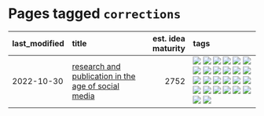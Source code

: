 # Pages tagged `corrections`

|last_modified|title|est. idea maturity|tags
|:---|:---|---:|:---|
|2022-10-30|[research and publication in the age of social media](../research-and-social.md)|2752|[![](https://img.shields.io/badge/tag-arxiv-6edb5)](../tags/arxiv.md) [![](https://img.shields.io/badge/tag-citation-f1c85)](../tags/citation.md) [![](https://img.shields.io/badge/tag-corrections-2229ca)](../tags/corrections.md) [![](https://img.shields.io/badge/tag-credit-3b815)](../tags/credit.md) [![](https://img.shields.io/badge/tag-curation-3b18a)](../tags/curation.md) [![](https://img.shields.io/badge/tag-discoverability-957448)](../tags/discoverability.md) [![](https://img.shields.io/badge/tag-discussion-3a9a4f)](../tags/discussion.md) [![](https://img.shields.io/badge/tag-feed-936135)](../tags/feed.md) [![](https://img.shields.io/badge/tag-git-deeba9)](../tags/git.md) [![](https://img.shields.io/badge/tag-github-c456a9)](../tags/github.md) [![](https://img.shields.io/badge/tag-historyofscience-d7de4b)](../tags/historyofscience.md) [![](https://img.shields.io/badge/tag-mastodon-e54ba1)](../tags/mastodon.md) [![](https://img.shields.io/badge/tag-openreview-426a5f)](../tags/openreview.md) [![](https://img.shields.io/badge/tag-paperswithcode-e3b2c7)](../tags/paperswithcode.md) [![](https://img.shields.io/badge/tag-platform-dafbc7)](../tags/platform.md) [![](https://img.shields.io/badge/tag-publication-5d9a82)](../tags/publication.md) [![](https://img.shields.io/badge/tag-reproducibility-7064e0)](../tags/reproducibility.md) [![](https://img.shields.io/badge/tag-research-6819c6)](../tags/research.md) [![](https://img.shields.io/badge/tag-retractions-11772b)](../tags/retractions.md) [![](https://img.shields.io/badge/tag-search-5fba1d)](../tags/search.md) [![](https://img.shields.io/badge/tag-socialmedia-587798)](../tags/socialmedia.md) [![](https://img.shields.io/badge/tag-stackoverflow-2c91b4)](../tags/stackoverflow.md) [![](https://img.shields.io/badge/tag-subscription-d2ea1b)](../tags/subscription.md) [![](https://img.shields.io/badge/tag-transparency-3f3dc3)](../tags/transparency.md) [![](https://img.shields.io/badge/tag-twitter-dce8fa)](../tags/twitter.md) [![](https://img.shields.io/badge/tag-validation-82f36e)](../tags/validation.md)|